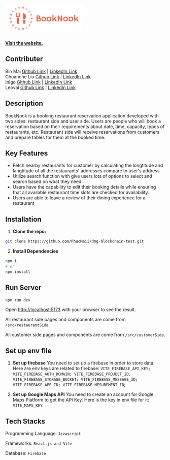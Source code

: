 # ![BookNook Logo](https://github.com/PhucMaii/BookNook/blob/main/public/customerLogo.png) 

[**Visit the website.**](https://book-nook-three.vercel.app/)<br>

## Contributer

Bin Mai [Github Link](https://github.com/PhucMaii) | [LinkedIn Link](https://linkedin.com/in/binmai0102)<br>
Chuanche Liu [Github Link]() | [LinkedIn Link]()<br>
Inigo [Github Link]() | [LinkedIn Link]()<br>
Leoval [Github Link]() | [LinkedIn Link]()<br>

## Description

BookNook is a booking restaurant reservation application developed with two sides: restaurant side and user side. Users are people who will book a reservation based on their requirements about date, time, capacity, types of restaurants, etc. Restaurant side will receive reservations from customers and prepare tables for them at the booked time. 

## Key Features
<ul>
    <li>Fetch nearby restaurants for customer by calculating the longtitude and langtitude of all the restaurants' addresses compare to user's address
    </li>
    <li>Utilize search function with give users lots of options to select and search based on what they need.</li>
    <li>
Users have the capability to edit their booking details while ensuring that all available restaurant time slots are checked for availability.</li>
<li>Users are able to leave a review of their dining experience for a restaurant</li>
</ul>

## Installation

1. **Clone the repo:**
```bash
git clone https://github.com/PhucMaii/dmg-blockchain-test.git
```

2. **Install Dependencies**
```bash
npm i
# or
npm install
```

## Run Server
```bash
npm run dev
```

Open [http://localhost:5173](http://localhost:5173) with your browser to see the result.

All restaurant side pages and components are come from `/src/restaurantSide`.

All customer side pages and components are come from `/src/customerSide`.

## Set up env file
1. **Set up firebase**
You need to set up a firebase in order to store data. Here are env keys are related to firebase:
`VITE_FIREBASE_API_KEY;
VITE_FIREBASE_AUTH_DOMAIN;
VITE_FIREBASE_PROJECT_ID;
VITE_FIREBASE_STORAGE_BUCKET;
VITE_FIREBASE_MESSAGE_ID;
VITE_FIREBASE_APP_ID;
VITE_FIREBASE_MESUREMENT_ID`;

2. **Set up Google Maps API**
You need to create an account for Google Maps Platform to get the API Key. Here is the key in env file for it:
`VITE_MAPS_KEY`

## Tech Stacks
Programming Language: `Javascript`

Frameworks: `React.js and Vite`

Database: `Firebase`